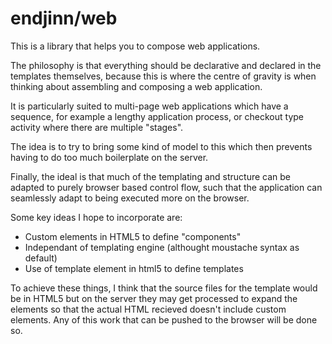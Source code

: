 # endjinn/web

This is a library that helps you to compose web applications.

The philosophy is that everything should be declarative and declared in the templates themselves, because this is where the centre of gravity is when thinking about assembling and composing a web application.

It is particularly suited to multi-page web applications which have a sequence, for example a lengthy application process, or checkout type activity where there are multiple "stages".

The idea is to try to bring some kind of model to this which then prevents having to do too much boilerplate on the server.

Finally, the ideal is that much of the templating and structure can be adapted to purely browser based control flow, such that the application can seamlessly adapt to being executed more on the browser.

Some key ideas I hope to incorporate are:

- Custom elements in HTML5 to define "components"
- Independant of templating engine (althought moustache syntax as default)
- Use of template element in html5 to define templates

To achieve these things, I think that the source files for the template would be in HTML5 but on the server they may get processed to expand the elements so that the actual HTML recieved doesn't include custom elements. Any of this work that can be pushed to the browser will be done so.

